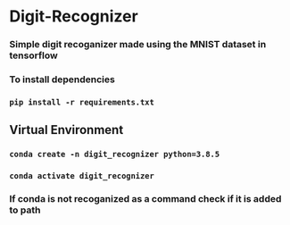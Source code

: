 # Digit-Recognizer
### Simple digit recoganizer made using the MNIST dataset in tensorflow 
### To install dependencies 
### ``` pip install -r requirements.txt ```
## Virtual Environment
### ``` conda create -n digit_recognizer python=3.8.5 ```
### ``` conda activate digit_recognizer ```
### If conda is not recoganized as a command check if it is added to path
